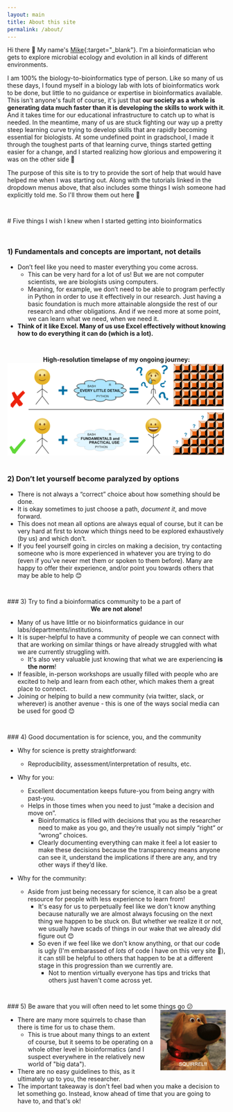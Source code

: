 ```yaml
---
layout: main
title: About this site
permalink: /about/
---
```


Hi there 🙂 My name's [Mike](https://twitter.com/AstrobioMike){:target="_blank"}. I'm a bioinformatician who gets to explore microbial ecology and evolution in all kinds of different environments. 

I am 100% the biology-to-bioinformatics type of person. Like so many of us these days, I found myself in a biology lab with lots of bioinformatics work to be done, but little to no guidance or expertise in bioinformatics available. This isn't anyone's fault of course, it's just that **our society as a whole is generating data much faster than it is developing the skills to work with it**. And it takes time for our educational infrastructure to catch up to what is needed. In the meantime, many of us are stuck fighting our way up a pretty steep learning curve trying to develop skills that are rapidly becoming essential for biologists. At some undefined point in gradschool, I made it through the toughest parts of that learning curve, things started getting easier for a change, and I started realizing how glorious and empowering it was on the other side 🙂 

The purpose of this site is to try to provide the sort of help that would have helped me when I was starting out. Along with the tutorials linked in the dropdown menus above, that also includes some things I wish someone had explicitly told me. So I'll throw them out here 🙂

<hr style="height:15px; visibility:hidden;" />
# Five things I wish I knew when I started getting into bioinformatics

<hr style="height:15px; visibility:hidden;" />

### 1) Fundamentals and concepts are important, not details
* Don’t feel like you need to master everything you come across.
	* This can be very hard for a lot of us! But we are not computer scientists, we are biologists using computers.
	* Meaning, for example, we don’t need to be able to program perfectly in Python in order to use it effectively in our research. Just having a basic foundation is much more attainable alongside the rest of our research and other obligations. And if we need more at some point, we can learn what we need, when we need it. 
* **Think of it like Excel. Many of us use Excel effectively without knowing how to do everything it can do (which is a lot).** 

<hr style="height:15px; visibility:hidden;" />
<center><b>High-resolution timelapse of my ongoing journey:</b></center>
<center><img src="../images/mike_philosophy2.png" title="Don't worry about every little detail!"></center>
<br>

### 2) Don’t let yourself become paralyzed by options
* There is not always a “correct” choice about how something should be done. 
* It is okay sometimes to just choose a path, *document it*, and move forward.
* This does not mean all options are always equal of course, but it can be very hard at first to know which things need to be explored exhaustively (by us) and which don’t.
* If you feel yourself going in circles on making a decision, try contacting someone who is more experienced in whatever you are trying to do (even if you've never met them or spoken to them before). Many are happy to offer their experience, and/or point you towards others that may be able to help 😊

<hr style="height:15px; visibility:hidden;" />
### 3) Try to find a bioinformatics community to be a part of

<center><b>We are not alone!</b></center>

* Many of us have little or no bioinformatics guidance in our labs/departments/institutions.
* It is super-helpful to have a community of people we can connect with that are working on similar things or have already struggled with what we are currently struggling with. 
	* It's also very valuable just knowing that what we are experiencing **is the norm**!
* If feasible, in-person workshops are usually filled with people who are excited to help and learn from each other, which makes them a great place to connect.
* Joining or helping to build a new community (via twitter, slack, or wherever) is another avenue - this is one of the ways social media can be used for good 😊

<hr style="height:15px; visibility:hidden;" />
### 4) Good documentation is for science, you, and the community

* Why for science is pretty straightforward:
	* Reproducibility, assessment/interpretation of results, etc.
* Why for you:
	* Excellent documentation keeps future-you from being angry with past-you.
	* Helps in those times when you need to just “make a decision and move on”.
		* Bioinformatics is filled with decisions that you as the researcher need to make as you go, and they’re usually not simply “right” or “wrong” choices.
		* Clearly documenting everything can make it feel a lot easier to make these decisions because the transparency means anyone can see it, understand the implications if there are any, and try other ways if they’d like.

* Why for the community:
	* Aside from just being necessary for science, it can also be a great resource for people with less experience to learn from!
		* It's easy for us to perpetually feel like we don't know anything because naturally we are almost always focusing on the next thing we happen to be stuck on. But whether we realize it or not, we usually have scads of things in our wake that we already did figure out 😊
		* So even if we feel like we don't know anything, or that our code is ugly (I'm embarassed of *lots* of code I have on this very site 😬), it can still be helpful to others that happen to be at a different stage in this progression than we currently are. 
			* Not to mention virtually everyone has tips and tricks that others just haven't come across yet.

<hr style="height:15px; visibility:hidden;" />
### 5) Be aware that you will often need to let some things go 😕

<img src="../images/up-dog.png" width="30%" style="float: right; padding-left: 15px">

* There are many more squirrels to chase than there is time for us to chase them.
	* This is true about many things to an extent of course, but it seems to be operating on a whole other level in bioinformatics (and I suspect everywhere in the relatively new world of "big data").
* There are no easy guidelines to this, as it ultimately up to you, the researcher.
* The important takeaway is don't feel bad when you make a decision to let something go. Instead, know ahead of time that you are going to have to, and that's ok!

